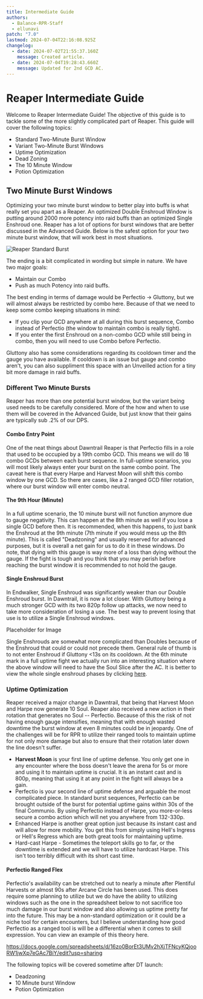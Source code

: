 ```yaml
---
title: Intermediate Guide
authors:
  - Balance-RPR-Staff
  - ellunavi
patch: "7.0"
lastmod: 2024-07-04T22:16:08.925Z
changelog:
  - date: 2024-07-02T21:55:37.160Z
    message: Created article.
  - date: 2024-07-04T19:28:43.660Z
    message: Updated for 2nd GCD AC.
---
```

# Reaper Intermediate Guide

Welcome to Reaper Intermediate Guide! The objective of this guide is to tackle some of the more slightly complicated part of Reaper. This guide will cover the following topics:

* Standard Two-Minute Burst Window
* Variant Two-Minute Burst Windows
* Uptime Optimization
* Dead Zoning
* The 10 Minute Window
* Potion Optimization

## Two Minute Burst Windows

Optimizing your two minute burst window to better play into buffs is what really set you apart as a Reaper. An optimized Double Enshroud Window is putting around 2000 more potency into raid buffs than an optimized Single Enshroud one. Reaper has a lot of options for burst windows that are better discussed in the Advanced Guide. Below is the safest option for your two minute burst window, that will work best in most situations. 

![](/img/jobs/rpr/standardouble.png "Reaper Standard Burst")

The ending is a bit complicated in wording but simple in nature. We have two major goals:

* Maintain our Combo
* Push as much Potency into raid buffs.

The best ending in terms of damage would be Perfectio -> Gluttony, but we will almost always be restricted by combo here. Because of that we need to keep some combo keeping situations in mind:

* If you clip your GCD anywhere at all during this burst sequence, Combo instead of Perfectio (the window to maintain combo is really tight).
* If you enter the first Enshroud on a non-combo GCD while still being in combo, then you will need to use Combo before Perfectio.

Gluttony also has some considerations regarding its cooldown timer and the gauge you have available. If cooldown is an issue but gauge and combo aren't, you can also suppliment this space with an Unveilled action for a tiny bit more damage in raid buffs.

### Different Two Minute Bursts

Reaper has more than one potential burst window, but the variant being used needs to be carefully considered. More of the how and when to use them will be covered in the Advanced Guide, but just know that their gains are typically sub .2% of our DPS.

#### Combo Entry Point

One of the neat things about Dawntrail Reaper is that Perfectio fills in a role that used to be occupied by a 19th combo GCD. This means we will do 18 combo GCDs between each burst sequence. In full-uptime scenarios, you will most likely always enter your burst on the same combo point. The caveat here is that every Harpe and Harvest Moon will shift this combo window by one GCD. So there are cases, like a 2 ranged GCD filler rotation, where our burst window will enter combo neutral.

#### The 9th Hour (Minute)

In a full uptime scenario, the 10 minute burst will not function anymore due to gauge negativity. This can happen at the 8th minute as well if you lose a single GCD before then. It is recommended, when this happens, to just bank the Enshroud at the 9th minute (7th minute if you would mess up the 8th minute). This is called "Deadzoning" and usually reserved for advanced purposes, but it is overall a net gain for us to do it in these windows. Do note, that dying with this gauge is way more of a loss than dying without the gauge. If the fight is tough and you think that you may perish before reaching the burst window it is recommended to not hold the gauge.

#### Single Enshroud Burst

In Endwalker, Single Enshroud was significantly weaker than our Double Enshroud burst. In Dawntrail, it is now a lot closer. With Gluttony being a much stronger GCD with its two 820p follow up attacks, we now need to take more consideration of losing a use. The best way to prevent losing that use is to utilize a Single Enshroud windows. 

Placeholder for Image

Single Enshrouds are somewhat more complicated than Doubles because of the Enshroud that could or could not precede them. General rule of thumb is to not enter Enshroud if Gluttony <13s on its cooldown. At the 6th minute mark in a full uptime fight we actually run into an interesting situation where the above window will need to have the Soul Slice after the AC. It is better to view the whole single enshroud phases by clicking [here](https://docs.google.com/spreadsheets/d/1qIE7mfMSVKtAUxAHEbG0llNawygWcujYwUR8wKIkE5M/edit?usp=sharing). 

### Uptime Optimization

Reaper received a major change in Dawntrail, that being that Harvest Moon and Harpe now generate 10 Soul. Reaper also received a new action in their rotation that generates no Soul -- Perfectio. Because of this the risk of not having enough gauge intensifies, meaning that with enough wasted downtime the burst window at even 8 minutes could be in jeopardy. One of the challenges will be for RPR to utilize their ranged tools to maintain uptime for not only more damage but also to ensure that their rotation later down the line doesn't suffer.

* **Harvest Moon** is your first line of uptime defense. You only get one in any encounter where the boss doesn't leave the arena for 5s or more and using it to maintain uptime is crucial. It is an instant cast and is 800p, meaning that using it at any point in the fight will always be a gain.
* Perfectio is your second line of uptime defense and arguable the most complicated piece. In standard burst sequences, Perfectio can be brought outside of the burst for potential uptime gains within 30s of the final Communio. By using Perfectio instead of Harpe, you more-or-less secure a combo action which will net you anywhere from 132-330p. 
* Enhanced Harpe is another great option just because its instant cast and will allow for more mobility. You get this from simply using Hell's Ingress or Hell's Regress which are both great tools for maintaining uptime.
* Hard-cast Harpe - Sometimes the teleport skills go to far, or the downtime is extended and we will have to utilize hardcast Harpe. This isn't too terribly difficult with its short cast time.

#### Perfectio Ranged Flex

Perfectio's availability can be stretched out to nearly a minute after Plentiful Harvests or almost 90s after Arcane Circle has been used. This does require some planning to utilize but we do have the ability to utilizing windows such as the one in the spreadsheet below to not sacrifice too much damage in our burst window and also allowing us uptime pretty far into the future. This may be a non-standard optimization or it could be a niche tool for certain encounters, but I believe understanding how good Perfectio as a ranged tool is will be a differential when it comes to skill expression. You can view an example of this theory here.

<https://docs.google.com/spreadsheets/d/16zo0BorEt3UMv2hXjTFNcyKQjooRW1jwXp7eGAc7BiY/edit?usp=sharing>

The following topics will be covered sometime after DT launch:

* Deadzoning
* 10 Minute burst Window
* Potion Optimization